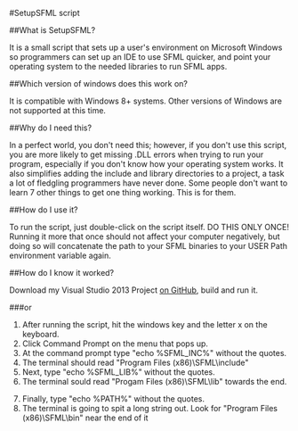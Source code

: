 #SetupSFML script

##What is SetupSFML?

It is a small script that sets up a user's environment on Microsoft Windows so
programmers can set up an IDE to use SFML quicker, and point your operating system
to the needed libraries to run SFML apps. 


##Which version of windows does this work on?

It is compatible with Windows 8+ systems. Other versions of Windows are not supported at this time.

##Why do I need this?

In a perfect world, you don't need this; however, if you don't use this script, you are more likely
to get missing .DLL errors when trying to run your program, especially if you don't 
know how your operating system works. It also simplifies adding the include and library
directories to a project, a task a lot of fledgling programmers have never done. Some people
don't want to learn 7 other things to get one thing working. This is for them.

##How do I use it?

To run the script, just double-click on the script itself. DO THIS ONLY ONCE! Running it more that once should not affect your computer negatively, but doing so will concatenate the path to your SFML binaries to your USER Path environment variable again.

##How do I know it worked?

Download my Visual Studio 2013 Project [on GitHub](https://github.com/rskulles/SFML_User_Variables_Script), build and run it.
	
###or

1. After running the script, hit the windows key and the letter x on the keyboard.
2. Click Command Prompt on the menu that pops up.
3. At the command prompt type "echo %SFML_INC%" without the quotes.
4. The terminal should read "Program Files (x86)\SFML\include"
5. Next, type "echo %SFML_LIB%" without the quotes.
6. The terminal sould read "Progam Files (x86)\SFML\lib" towards the end.
7) Finally, type "echo %PATH%" without the quotes.
8) The terminal is going to spit a long string out. Look for
   "Program Files (x86)\SFML\bin" near the end of it
